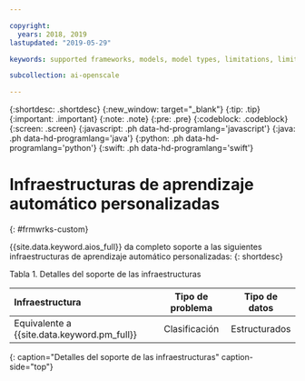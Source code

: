 ```yaml
---

copyright:
  years: 2018, 2019
lastupdated: "2019-05-29"

keywords: supported frameworks, models, model types, limitations, limits, custom machine learning engine, custom

subcollection: ai-openscale

---
```


{:shortdesc: .shortdesc}
{:new_window: target="_blank"}
{:tip: .tip}
{:important: .important}
{:note: .note}
{:pre: .pre}
{:codeblock: .codeblock}
{:screen: .screen}
{:javascript: .ph data-hd-programlang='javascript'}
{:java: .ph data-hd-programlang='java'}
{:python: .ph data-hd-programlang='python'}
{:swift: .ph data-hd-programlang='swift'}

# Infraestructuras de aprendizaje automático personalizadas
{: #frmwrks-custom}

{{site.data.keyword.aios_full}} da completo soporte a las siguientes infraestructuras de aprendizaje automático personalizadas:
{: shortdesc}

Tabla 1. Detalles del soporte de las infraestructuras

| Infraestructura | Tipo de problema | Tipo de datos |
|:---|:---:|:---:|
| Equivalente a {{site.data.keyword.pm_full}} | Clasificación | Estructurados |
{: caption="Detalles del soporte de las infraestructuras" caption-side="top"}




